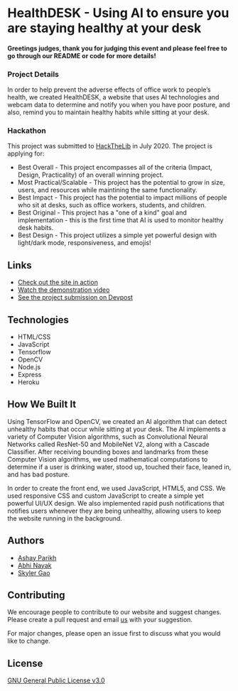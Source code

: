 # HealthDESK - Using AI to ensure you are staying healthy at your desk

#### Greetings judges, thank you for judging this event and please feel free to go through our README or code for more details!

### Project Details

In order to help prevent the adverse effects of office work to people’s health, we created HealthDESK, a website that uses AI technologies and webcam data to determine and notify you when you have poor posture, and also, remind you to maintain healthy habits while sitting at your desk.

### Hackathon

This project was submitted to [HackTheLib](http://www.hackthelib.com/) in July 2020. 
The project is applying for:
* Best Overall - This project encompasses all of the criteria (Impact, Design, Practicality) of an overall winning project.
* Most Practical/Scalable - This project has the potential to grow in size, users, and resources while maintining the same functionality.
* Best Impact - This project has the potential to impact millions of people who sit at desks, such as office workers, students, and children.
* Best Original - This project has a "one of a kind" goal and implementation - this is the first time that AI is used to monitor healthy desk habits.
* Best Design - This project utilizes a simple yet powerful design with light/dark mode, responsiveness, and emojis!

## Links

* [Check out the site in action](https://blooming-chamber-19753.herokuapp.com/)
* [Watch the demonstration video](https://youtu.be/EqEYL4vCNPE)
* [See the project submission on Devpost](https://devpost.com/software/healthdesk-mfj2hr)

## Technologies

* HTML/CSS
* JavaScript
* Tensorflow
* OpenCV
* Node.js
* Express
* Heroku

## How We Built It

Using TensorFlow and OpenCV, we created an AI algorithm that can detect unhealthy habits that occur while sitting at your desk.  The AI implements a variety of Computer Vision algorithms, such as Convolutional Neural Networks called ResNet-50 and MobileNet V2, along with a Cascade Classifier. After receiving bounding boxes and landmarks from these Computer Vision algorithms, we used mathematical computations to determine if a user is drinking water, stood up, touched their face, leaned in, and has bad posture.

In order to create the front end, we used JavaScript, HTML5, and CSS. We used responsive CSS and custom JavaScript to create a simple yet powerful UI/UX design. We also implemented rapid push notifications that notifies users whenever they are being unhealthy, allowing users to keep the website running in the background.

## Authors

* [Ashay Parikh](https://www.linkedin.com/in/ashay-parikh-a0621619a/)
* [Abhi Nayak](https://www.linkedin.com/in/abhi-nayak-7a9a531ab/)
* [Skyler Gao](https://www.linkedin.com/in/skyler-gao-9683b01b2/)

## Contributing
We encourage people to contribute to our website and suggest changes. Please create a pull request and email [us](mailto:ashayp22@gmail.com) with your suggestion. 

For major changes, please open an issue first to discuss what you would like to change.

## License
[GNU General Public License v3.0](https://github.com/ashayp22/HackTheLib/blob/master/LICENSE)


